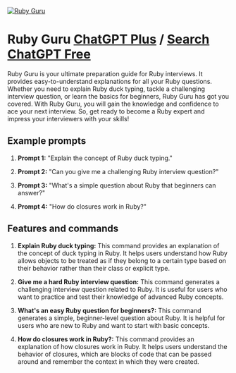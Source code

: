 
[![Ruby Guru](https://files.oaiusercontent.com/file-YxZUlvNRt5mjJMBhRT69Tml8?se=2123-10-17T23%3A59%3A22Z&sp=r&sv=2021-08-06&sr=b&rscc=max-age%3D31536000%2C%20immutable&rscd=attachment%3B%20filename%3D91fda90f-1ac2-4c18-a853-cac2dba29ea4.png&sig=tDjC6nxSk%2BMa7Vq5Fxxl376kNnPoOhraZUMgT3Rr3kg%3D)](https://chat.openai.com/g/g-NAsTZeLZl-ruby-guru)

# Ruby Guru [ChatGPT Plus](https://chat.openai.com/g/g-NAsTZeLZl-ruby-guru) / [Search ChatGPT Free](https://gptcall.net/index.html#/?search=Ruby%20Guru)

Ruby Guru is your ultimate preparation guide for Ruby interviews. It provides easy-to-understand explanations for all your Ruby questions. Whether you need to explain Ruby duck typing, tackle a challenging interview question, or learn the basics for beginners, Ruby Guru has got you covered. With Ruby Guru, you will gain the knowledge and confidence to ace your next interview. So, get ready to become a Ruby expert and impress your interviewers with your skills!

## Example prompts

1. **Prompt 1:** "Explain the concept of Ruby duck typing."

2. **Prompt 2:** "Can you give me a challenging Ruby interview question?"

3. **Prompt 3:** "What's a simple question about Ruby that beginners can answer?"

4. **Prompt 4:** "How do closures work in Ruby?"

## Features and commands

1. **Explain Ruby duck typing:** This command provides an explanation of the concept of duck typing in Ruby. It helps users understand how Ruby allows objects to be treated as if they belong to a certain type based on their behavior rather than their class or explicit type.

2. **Give me a hard Ruby interview question:** This command generates a challenging interview question related to Ruby. It is useful for users who want to practice and test their knowledge of advanced Ruby concepts.

3. **What's an easy Ruby question for beginners?:** This command generates a simple, beginner-level question about Ruby. It is helpful for users who are new to Ruby and want to start with basic concepts.

4. **How do closures work in Ruby?:** This command provides an explanation of how closures work in Ruby. It helps users understand the behavior of closures, which are blocks of code that can be passed around and remember the context in which they were created.



